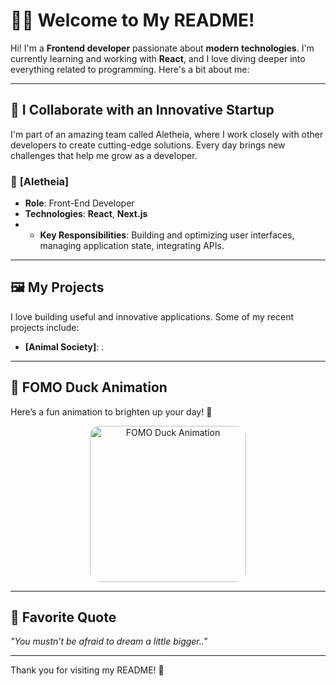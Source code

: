 # 👨‍💻 Welcome to My README!

Hi! I'm a **Frontend developer** passionate about **modern technologies**. I'm currently learning and working with **React**, and I love diving deeper into everything related to programming. Here's a bit about me:

---

## 🚀 **I Collaborate with an Innovative Startup**

I'm part of an amazing team called Aletheia, where I work closely with other developers to create cutting-edge solutions. Every day brings new challenges that help me grow as a developer.

### 💼 **[Aletheia]**
- **Role**: Front-End Developer
- **Technologies**: **React**, **Next.js**
- - **Key Responsibilities**: Building and optimizing user interfaces, managing application state, integrating APIs.

---



## 🖼️ My Projects

I love building useful and innovative applications. Some of my recent projects include:

- **[Animal Society]**: .

---

## 🦆 FOMO Duck Animation

Here’s a fun animation to brighten up your day! 🎉

<p align="center">
  <img width="250" style="border-radius: 15px;" src="https://media.giphy.com/media/HzPtbOKyBoBFsK4hyc/giphy.gif" alt="FOMO Duck Animation">
</p>

---

## 💬 **Favorite Quote**

*"You mustn’t be afraid to dream a little
 bigger.."* 

---

Thank you for visiting my README! 🚀
